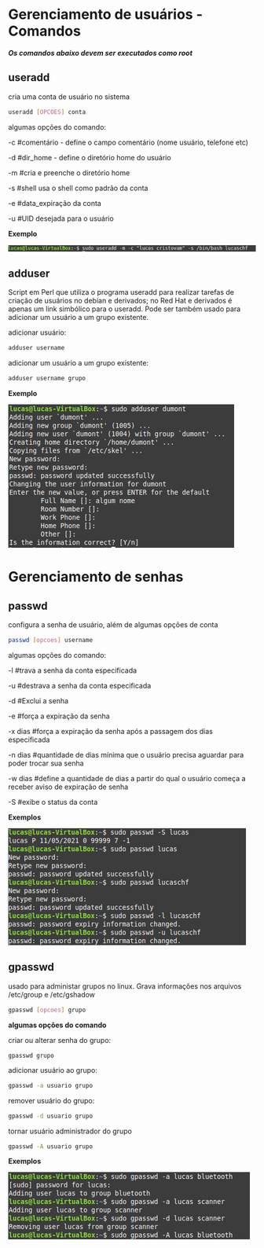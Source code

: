 # Gerenciamento de usuários - Comandos

***Os comandos abaixo devem ser executados como root***

## useradd

cria uma conta de usuário no sistema

````bash
useradd [OPCOES] conta
````

algumas opções do comando:

-c 	#comentário - define o campo comentário (nome usuário, telefone etc)

-d	#dir_home - define o diretório home do usuário  

-m	#cria e preenche o diretório home

-s	#shell  usa o shell como padrão da conta

-e	#data_expiração da conta

-u	#UID desejada para o usuário

**Exemplo**

![](https://github.com/lucaschf/administration-and-management-of-computer-networks/blob/main/images/user-management/useradd-example.png)

## adduser

Script em Perl que utiliza o programa useradd para realizar tarefas de criação de usuários no debian e derivados; no Red Hat e derivados é apenas um link simbólico para o useradd. Pode ser também usado para adicionar um usuário a um grupo existente.

adicionar usuário:

`````bash
adduser username
`````

adicionar um usuário a um grupo existente:

````bash
adduser username grupo
````

**Exemplo**

![](https://github.com/lucaschf/administration-and-management-of-computer-networks/blob/main/images/user-management/adduser-example.png)

# Gerenciamento de senhas

## passwd

configura a senha de usuário, além de algumas opções de conta

````bash
passwd [opcoes] username
````

algumas opções do comando:

-l 	#trava a senha da conta especificada

-u	#destrava a senha da conta especificada

-d	#Exclui a senha 

-e	#força a expiração da senha

-x dias	#força a expiração da senha após a passagem dos dias especificada

-n dias	#quantidade de dias mínima que o usuário precisa aguardar para poder trocar sua senha

-w dias	#define a quantidade de dias a partir do qual o usuário começa a receber aviso de expiração de senha

-S	#exibe o status da conta

**Exemplos**

![](https://github.com/lucaschf/administration-and-management-of-computer-networks/blob/main/images/user-management/passwd-example.png)

## gpasswd

usado para administar grupos no linux. Grava informações nos arquivos /etc/group e /etc/gshadow

`````bash
gpasswd [opcoes] grupo
`````

**algumas opções do comando**

criar ou alterar senha do grupo:

````
gpasswd grupo
````

adicionar usuário ao grupo:

````bash
gpasswd -a usuario grupo
````

remover usuário do grupo:

`````bash
gpasswd -d usuario grupo
`````

tornar usuário administrador do grupo

````bash
gpasswd -A usuario grupo
````

**Exemplos**

![](https://github.com/lucaschf/administration-and-management-of-computer-networks/blob/main/images/user-management/gpasswd-example.png)

